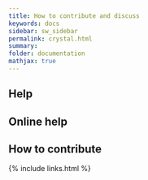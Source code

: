 ```yaml
---
title: How to contribute and discuss
keywords: docs
sidebar: sw_sidebar
permalink: crystal.html
summary:
folder: documentation
mathjax: true
---
```


## Help
## Online help
## How to contribute


{% include links.html %}

